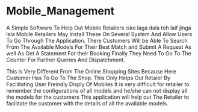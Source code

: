 # Mobile_Management
A Simple Software To Help Out Mobile Retailers
isko laga dala toh laif jinga lala
Mobile Retailers May Install These On Several System And Allow Users To Go Through The Application.
There Customers Will be Able To Search From The Available Models For Their Best Match and Submit A Request As well As Get A Statement For their Booking
Finally They Need To Go To The Counter For Further Queries And Dispatchment.


This Is Very Different From The Online Shopping Sites Because Here Customer Has To Go To The Shop.
This Only Helps Out Retaier By Facilitating User Freindly Disply Of Mobiles
It is very difficult for retailer to remember the configurations of all models and he/she can not display all the models for the customers
This application will help out The Retailer to facilitate the customer with the details of all the available models.

